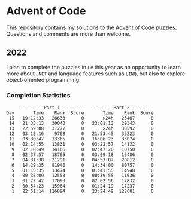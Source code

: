# Advent of Code

This repository contains my solutions to the [Advent of Code](https://adventofcode.com/) puzzles.
Questions and comments are more than welcome.

## 2022

I plan to complete the puzzles in `C#` this year as an opportunity to learn more about `.NET` and language features such as `LINQ`, but also to explore object-oriented programming.

### Completion Statistics

          --------Part 1---------   --------Part 2---------
    Day       Time    Rank  Score       Time    Rank  Score
     15   19:12:33   26633      0       >24h   25467      0
     14   21:33:13   30040      0   23:01:13   29343      0
     13   22:59:08   31277      0       >24h   30592      0
     12   03:13:16    9768      0   21:53:45   33223      0
     11   03:30:47   13365      0   16:06:23   33074      0
     10   02:14:55   13831      0   03:22:57   14132      0
      9   02:18:49   14166      0   02:47:20   10750      0
      8   02:37:57   18765      0   03:09:18   16486      0
      7   04:31:38   21291      0   04:53:07   20812      0
      6   14:29:35   81940      0   14:34:00   80757      0
      5   01:15:35   13474      0   01:41:55   14948      0
      4   00:35:09   12553      0   00:39:55   11636      0
      3   01:22:42   17093      0   02:02:56   17832      0
      2   00:54:23   15964      0   01:24:19   17237      0
      1   22:51:14  126894      0   23:24:49  122681      0
